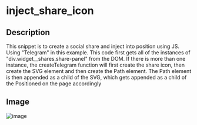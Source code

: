 # inject_share_icon

## Description
This snippet is to create a social share and inject into position using JS.
Using "Telegram" in this example.
This code first gets all of the instances of "div.widget__shares.share-panel" from the DOM.
If there is more than one instance, the createTelegram function will first create the share icon, then create the SVG element and then create the Path element.
The Path element is then appended as a child of the SVG, which gets appended as a child of the <a>
Positioned on the page accordingly

## Image
![image](https://github.com/InderpalA/inject_share_icon/assets/107916729/e9b525cf-fc6c-4e41-bde5-6a2b100ec6c9)
